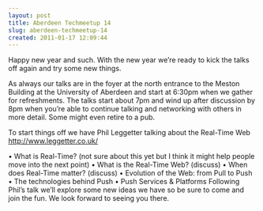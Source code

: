 ```yaml
---
layout: post
title: Aberdeen Techmeetup 14
slug: aberdeen-techmeetup-14
created: 2011-01-17 12:09:44
---
```


Happy new year and such. With the new year we’re ready to kick the talks off again and try some new things.

As always our talks are in the foyer at the north entrance to the Meston Building at the University of Aberdeen and start at 6:30pm when we gather for refreshments. The talks start about 7pm and wind up after discussion by 8pm when you’re able to continue talking and networking with others in more detail. Some might even retire to a pub.

To start things off we have Phil Leggetter talking about the Real-Time Web
http://www.leggetter.co.uk/

•	What is Real-Time? (not sure about this yet but I think it might help people move into the next point)
•	What is the Real-Time Web? (discuss)
•	When does Real-Time matter? (discuss)
•	Evolution of the Web: from Pull to Push
•	The technologies behind Push
•	Push Services & Platforms
Following Phil’s talk we’ll explore some new ideas we have so be sure to come and join the fun. We look forward to seeing you there.
